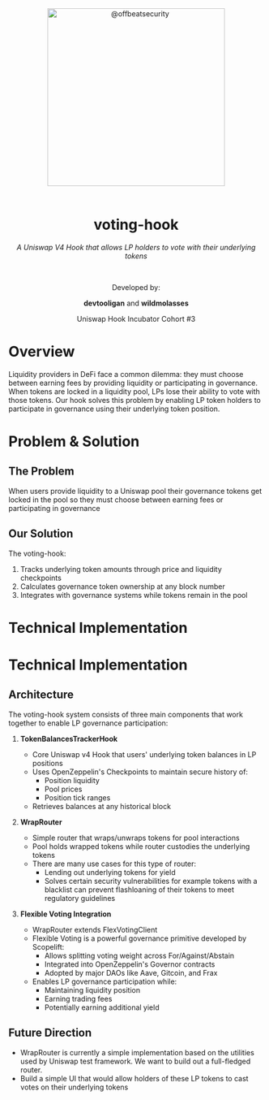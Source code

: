
<div align="center">
    <center>
        <img src="https://bouncy-print-988.notion.site/image/https%3A%2F%2Fnotionforms-prod.s3.eu-west-2.amazonaws.com%2Fforms%2F112346%2Fsubmissions%2FScreenshot-2024-12-07-at-5.17.33PM_35e5a887-f5ff-4339-bbb7-0f6f69de6a7d.png?table=block&id=1565f044-4abe-81ca-acf3-ca4008b1fd43&spaceId=3118cd40-1c65-4df1-afa4-02528d8d0ffd&width=2000&userId=&cache=v2" height="350" alt="@offbeatsecurity" style="margin-bottom: 20px;">
        <h1>voting-hook</h1>
        <p><i>A Uniswap V4 Hook that allows LP holders to vote with their underlying tokens</i></p>
        <br>
        <p>Developed by:</p> 
        <p><b>devtooligan</b> and <b>wildmolasses</b></p>
        <p>Uniswap Hook Incubator Cohort #3</p> 
    </center>
</div>

# Overview
Liquidity providers in DeFi face a common dilemma: they must choose between earning fees by providing liquidity or participating in governance. When tokens are locked in a liquidity pool, LPs lose their ability to vote with those tokens. Our hook solves this problem by enabling LP token holders to participate in governance using their underlying token position.



# Problem & Solution
## The Problem
When users provide liquidity to a Uniswap pool their governance tokens get locked in the pool so they must choose between earning fees or participating in governance

## Our Solution
The voting-hook:
1. Tracks underlying token amounts through price and liquidity checkpoints
2. Calculates governance token ownership at any block number
3. Integrates with governance systems while tokens remain in the pool

# Technical Implementation
# Technical Implementation

## Architecture
The voting-hook system consists of three main components that work together to enable LP governance participation:

1. **TokenBalancesTrackerHook**
   - Core Uniswap v4 Hook that users' underlying token balances in LP positions
   - Uses OpenZeppelin's Checkpoints to maintain secure history of:
     - Position liquidity
     - Pool prices
     - Position tick ranges
   - Retrieves balances at any historical block

2. **WrapRouter**
   - Simple router that wraps/unwraps tokens for pool interactions
   - Pool holds wrapped tokens while router custodies the underlying tokens
   - There are many use cases for this type of router:
     - Lending out underlying tokens for yield
     - Solves certain security vulnerabilities for example tokens with a blacklist can prevent flashloaning of their tokens to meet regulatory guidelines

3. **Flexible Voting Integration**
   - WrapRouter extends FlexVotingClient
   - Flexible Voting is a powerful governance primitive developed by Scopelift:
     - Allows splitting voting weight across For/Against/Abstain
     - Integrated into OpenZeppelin's Governor contracts
     - Adopted by major DAOs like Aave, Gitcoin, and Frax
   - Enables LP governance participation while:
     - Maintaining liquidity position
     - Earning trading fees
     - Potentially earning additional yield

## Future Direction
- WrapRouter is currently a simple implementation based on the utilities used by Uniswap test framework. We want to build out a full-fledged router.
- Build a simple UI that would allow holders of these LP tokens to cast votes on their underlying tokens